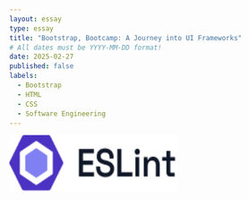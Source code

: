 ```yaml
---
layout: essay
type: essay
title: "Bootstrap, Bootcamp: A Journey into UI Frameworks"
# All dates must be YYYY-MM-DD format!
date: 2025-02-27
published: false
labels:
  - Bootstrap
  - HTML
  - CSS
  - Software Engineering
---
```


<img width="300px" height="100px" src="../img/eslint-logo-color.png">
